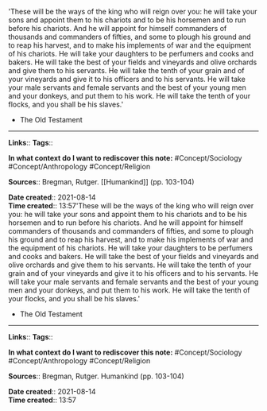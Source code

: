 'These will be the ways of the king who will reign over you: he will take your sons and appoint them to his chariots and to be his horsemen and to run before his chariots. And he will appoint for himself commanders of thousands and commanders of fifties, and some to plough his ground and to reap his harvest, and to make his implements of war and the equipment of his chariots. He will take your daughters to be perfumers and cooks and bakers. He will take the best of your fields and vineyards and olive orchards and give them to his servants. He will take the tenth of your grain and of your vineyards and give it to his officers and to his servants. He will take your male servants and female servants and the best of your young men and your donkeys, and put them to his work. He will take the tenth of your flocks, and you shall be his slaves.'

- The Old Testament 


---
**Links**:: 
**Tags**:: 

**In what context do I want to rediscover this note:**
#Concept/Sociology  #Concept/Anthropology #Concept/Religion

**Sources**::
Bregman, Rutger. [[Humankind]] (pp. 103-104)

**Date created**:: 2021-08-14  
**Time created**:: 13:57'These will be the ways of the king who will reign over you: he will take your sons and appoint them to his chariots and to be his horsemen and to run before his chariots. And he will appoint for himself commanders of thousands and commanders of fifties, and some to plough his ground and to reap his harvest, and to make his implements of war and the equipment of his chariots. He will take your daughters to be perfumers and cooks and bakers. He will take the best of your fields and vineyards and olive orchards and give them to his servants. He will take the tenth of your grain and of your vineyards and give it to his officers and to his servants. He will take your male servants and female servants and the best of your young men and your donkeys, and put them to his work. He will take the tenth of your flocks, and you shall be his slaves.'

- The Old Testament 


---
**Links**:: 
**Tags**:: 

**In what context do I want to rediscover this note:**
#Concept/Sociology #Concept/Anthropology #Concept/Religion

**Sources**::
Bregman, Rutger. Humankind (pp. 103-104)

**Date created**:: 2021-08-14  
**Time created**:: 13:57